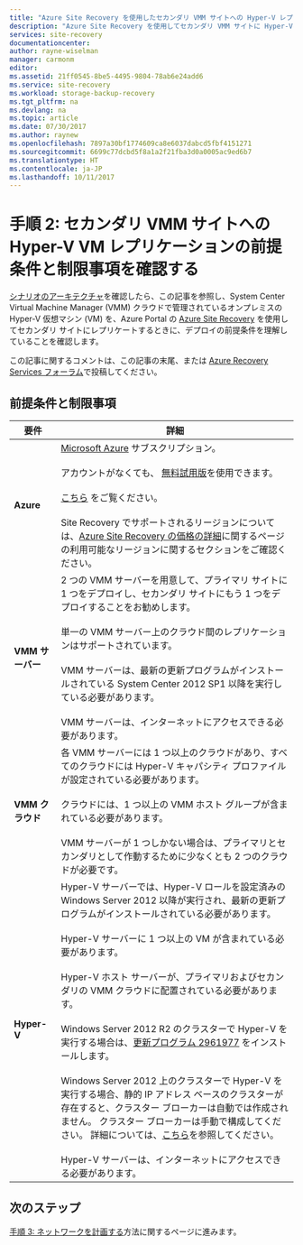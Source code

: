 ```yaml
---
title: "Azure Site Recovery を使用したセカンダリ VMM サイトへの Hyper-V レプリケーションの前提条件を確認する | Microsoft Docs"
description: "Azure Site Recovery を使用してセカンダリ VMM サイトに Hyper-V VM をレプリケートする場合の前提条件について説明します。"
services: site-recovery
documentationcenter: 
author: rayne-wiselman
manager: carmonm
editor: 
ms.assetid: 21ff0545-8be5-4495-9804-78ab6e24add6
ms.service: site-recovery
ms.workload: storage-backup-recovery
ms.tgt_pltfrm: na
ms.devlang: na
ms.topic: article
ms.date: 07/30/2017
ms.author: raynew
ms.openlocfilehash: 7897a30bf1774609ca8e6037dabcd5fbf4151271
ms.sourcegitcommit: 6699c77dcbd5f8a1a2f21fba3d0a0005ac9ed6b7
ms.translationtype: HT
ms.contentlocale: ja-JP
ms.lasthandoff: 10/11/2017
---
```

# <a name="step-2-review-the-prerequisites-and-limitations-for-hyper-v-vm-replication-to-a-secondary-vmm-site"></a>手順 2: セカンダリ VMM サイトへの Hyper-V VM レプリケーションの前提条件と制限事項を確認する


[シナリオのアーキテクチャ](vmm-to-vmm-walkthrough-architecture.md)を確認したら、この記事を参照し、System Center Virtual Machine Manager (VMM) クラウドで管理されているオンプレミスの Hyper-V 仮想マシン (VM) を、Azure Portal の [Azure Site Recovery](site-recovery-overview.md) を使用してセカンダリ サイトにレプリケートするときに、デプロイの前提条件を理解していることを確認します。

この記事に関するコメントは、この記事の末尾、または [Azure Recovery Services フォーラム](https://social.msdn.microsoft.com/forums/azure/home?forum=hypervrecovmgr)で投稿してください。


## <a name="prerequisites-and-limitations"></a>前提条件と制限事項

**要件** | **詳細**
--- | ---
**Azure** | [Microsoft Azure](http://azure.microsoft.com/) サブスクリプション。<br/><br/> アカウントがなくても、 [無料試用版](https://azure.microsoft.com/pricing/free-trial/)を使用できます。<br/><br/> [こちら](https://azure.microsoft.com/pricing/details/site-recovery/) をご覧ください。<br/><br/> Site Recovery でサポートされるリージョンについては、[Azure Site Recovery の価格の詳細](https://azure.microsoft.com/pricing/details/site-recovery/)に関するページの利用可能なリージョンに関するセクションをご確認ください。
**VMM サーバー** | 2 つの VMM サーバーを用意して、プライマリ サイトに 1 つをデプロイし、セカンダリ サイトにもう 1 つをデプロイすることをお勧めします。<br/><br/> 単一の VMM サーバー上のクラウド間のレプリケーションはサポートされています。<br/><br/> VMM サーバーは、最新の更新プログラムがインストールされている System Center 2012 SP1 以降を実行している必要があります。<br/><br/> VMM サーバーは、インターネットにアクセスできる必要があります。
**VMM クラウド** | 各 VMM サーバーには 1 つ以上のクラウドがあり、すべてのクラウドには Hyper-V キャパシティ プロファイルが設定されている必要があります。 <br/><br/>クラウドには、1 つ以上の VMM ホスト グループが含まれている必要があります。<br/><br/> VMM サーバーが 1 つしかない場合は、プライマリとセカンダリとして作動するために少なくとも 2 つのクラウドが必要です。
**Hyper-V** | Hyper-V サーバーでは、Hyper-V ロールを設定済みの Windows Server 2012 以降が実行され、最新の更新プログラムがインストールされている必要があります。<br/><br/> Hyper-V サーバーに 1 つ以上の VM が含まれている必要があります。<br/><br/>  Hyper-V ホスト サーバーが、プライマリおよびセカンダリの VMM クラウドに配置されている必要があります。<br/><br/> Windows Server 2012 R2 のクラスターで Hyper-V を実行する場合は、[更新プログラム 2961977](https://support.microsoft.com/kb/2961977) をインストールします。<br/><br/> Windows Server 2012 上のクラスターで Hyper-V を実行する場合、静的 IP アドレス ベースのクラスターが存在すると、クラスター ブローカーは自動では作成されません。 クラスター ブローカーは手動で構成してください。 詳細については、[こちら](http://social.technet.microsoft.com/wiki/contents/articles/18792.configure-replica-broker-role-cluster-to-cluster-replication.aspx)を参照してください。<br/><br/> Hyper-V サーバーは、インターネットにアクセスできる必要があります。




## <a name="next-steps"></a>次のステップ

[手順 3: ネットワークを計画する](vmm-to-vmm-walkthrough-network.md)方法に関するページに進みます。
